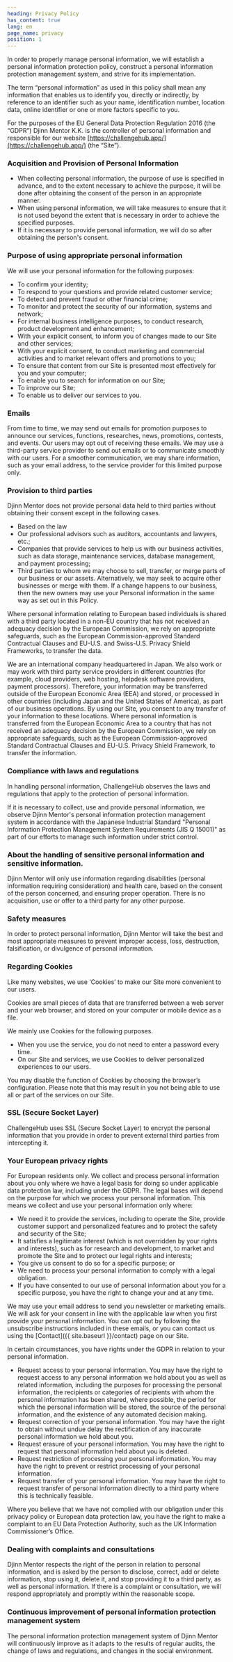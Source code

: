 ```yaml
---
heading: Privacy Policy
has_content: true
lang: en
page_name: privacy
position: 1
---
```

In order to properly manage personal information,
we will establish a personal information protection policy,
construct a personal information protection management system,
and strive for its implementation.

The term “personal information” as used in this policy shall mean
any information that enables us to identify you,
directly or indirectly,
by reference to an identifier such as your name,
identification number,
location data,
online identifier
or one or more factors specific to you.

For the purposes of the EU General Data Protection Regulation 2016
(the “GDPR”)
Djinn Mentor K.K. is the controller of personal information
and responsible for our website
[https://challengehub.app/](https://challengehub.app/)
(the “Site”).

### Acquisition and Provision of Personal Information

- When collecting personal information,
the purpose of use is specified in advance,
and to the extent necessary to achieve the purpose,
it will be done after obtaining the consent of the person
in an appropriate manner.
- When using personal information,
we will take measures to ensure that it is not used
beyond the extent that is necessary in order to achieve the specified purposes.
- If it is necessary to provide personal information,
we will do so after obtaining the person's consent.

### Purpose of using appropriate personal information

We will use your personal information for the following purposes:

- To confirm your identity;
- To respond to your questions
and provide related customer service;
- To detect and prevent fraud
or other financial crime;
- To monitor and protect the security of
our information, systems and network;
- For internal business intelligence purposes,
to conduct research,
product development and enhancement;
- With your explicit consent,
to inform you of
changes made to our Site and other services;
- With your explicit consent,
to conduct marketing and commercial activities
and to market relevant offers and promotions to you;
- To ensure that content from our Site
is presented most effectively for you and your computer;
- To enable you to search for information on our Site;
- To improve our Site;
- To enable us to deliver our services to you.

### Emails

From time to time,
we may send out emails for promotion purposes
to announce our services, functions, researches,
news, promotions, contests, and events.
Our users may opt out of receiving these emails.
We may use a third-party service provider
to send out emails
or to communicate smoothly with our users.
For a smoother communication,
we may share information,
such as your email address,
to the service provider for this limited purpose only.

### Provision to third parties

Djinn Mentor does not provide personal data held
to third parties without obtaining their consent
except in the following cases.

- Based on the law
- Our professional advisors such as auditors,
accountants and lawyers, etc.;
- Companies that provide services to help us
with our business activities,
such as data storage, maintenance services,
database management, and payment processing;
- Third parties to whom we may choose to sell,
transfer, or merge parts of our business or our assets.
Alternatively,
we may seek to acquire other businesses or merge with them.
If a change happens to our business,
then the new owners may use your Personal information
in the same way as set out in this Policy.

Where personal information relating to
European based individuals is shared
with a third party located in a non-EU country
that has not received an adequacy decision by the European Commission,
we rely on appropriate safeguards,
such as the European Commission-approved
Standard Contractual Clauses
and EU-U.S. and Swiss-U.S. Privacy Shield Frameworks,
to transfer the data.

We are an international company headquartered in Japan.
We also work or may work with third party service providers
in different countries
(for example, cloud providers, web hosting,
helpdesk software providers, payment processors).
Therefore, your information may be transferred
outside of the European Economic Area (EEA)
and stored, or processed in other countries
(including Japan and the United States of America),
as part of our business operations.
By using our Site,
you consent to any transfer of your information to these locations.
Where personal information is transferred from the European Economic Area
to a country that has not received an adequacy decision
by the European Commission,
we rely on appropriate safeguards,
such as the European Commission-approved Standard Contractual Clauses
and EU-U.S. Privacy Shield Framework,
to transfer the information.

### Compliance with laws and regulations

In handling personal information,
ChallengeHub observes the laws and regulations
that apply to the protection of personal information.

If it is necessary to collect,
use and provide personal information,
we observe Djinn Mentor's personal information protection management system
in accordance with the Japanese Industrial Standard
"Personal Information Protection Management System Requirements (JIS Q 15001)"
as part of our efforts to manage such information under strict control.

### About the handling of sensitive personal information and sensitive information.

Djinn Mentor will only use information regarding disabilities
(personal information requiring consideration)
and health care, based on the consent of the person concerned,
and ensuring proper operation.
There is no acquisition, use or offer to a third party for any other purpose.

### Safety measures

In order to protect personal information,
Djinn Mentor will take the best and most appropriate measures
to prevent improper access, loss, destruction, falsification,
or divulgence of personal information.

### Regarding Cookies

Like many websites, we use ‘Cookies’
to make our Site more convenient to our users.

Cookies are small pieces of data
that are transferred between a web server and your web browser,
and stored on your computer or mobile device as a file.

We mainly use Cookies for the following purposes.

- When you use the service,
you do not need to enter a password every time.
- On our Site and services,
we use Cookies to deliver personalized experiences to our users.

You may disable the function of Cookies
by choosing the browser’s configuration.
Please note that this may result in
you not being able to use all or part of the services on our Site.

### SSL (Secure Socket Layer)

ChallengeHub uses SSL (Secure Socket Layer)
to encrypt the personal information that you provide
in order to prevent external third parties from intercepting it.

### Your European privacy rights

For European residents only.
We collect and process personal information about you
only where we have a legal basis for doing so
under applicable data protection law, including under the GDPR.
The legal bases will depend
on the purpose for which we process your personal information.
This means we collect and use your personal information only where:

- We need it to provide the services,
including to operate the Site,
provide customer support and personalized features
and to protect the safety and security of the Site;
- It satisfies a legitimate interest
(which is not overridden by your rights and interests),
such as for research and development,
to market and promote the Site
and to protect our legal rights and interests;
- You give us consent to do so for a specific purpose; or
- We need to process your personal information
to comply with a legal obligation.
- If you have consented to our use of personal information about you
for a specific purpose,
you have the right to change your and at any time.

We may use your email address
to send you newsletter or marketing emails.
We will ask for your consent in line with the applicable law
when you first provide your personal information.
You can opt out by following the unsubscribe instructions
included in these emails,
or you can contact us using the [Contact]({{ site.baseurl }}/contact) page on our Site.

In certain circumstances,
you have rights under the GDPR in relation to your personal information.

- Request access to your personal information.
You may have the right to request access
to any personal information we hold about you
as well as related information,
including the purposes for processing the personal information,
the recipients or categories of recipients
with whom the personal information has been shared,
where possible, the period for which the personal information will be stored,
the source of the personal information,
and the existence of any automated decision making.
- Request correction of your personal information.
You may have the right to obtain without undue delay
the rectification of any inaccurate personal information we hold about you.
- Request erasure of your personal information.
You may have the right to request that personal information held about you is deleted.
- Request restriction of processing your personal information.
You may have the right to prevent or restrict processing of your personal information.
- Request transfer of your personal information.
You may have the right to request transfer of personal information directly
to a third party where this is technically feasible.

Where you believe that we have not complied with
our obligation under this privacy policy or European data protection law,
you have the right to make a complaint to
an EU Data Protection Authority,
such as the UK Information Commissioner’s Office.

### Dealing with complaints and consultations

Djinn Mentor respects the right of the person
in relation to personal information,
and is asked by the person to disclose, correct, add or delete information,
stop using it, delete it, and stop providing it to a third party,
as well as personal information.
If there is a complaint or consultation,
we will respond appropriately and promptly within the reasonable scope.

### Continuous improvement of personal information protection management system

The personal information protection management system of Djinn Mentor
will continuously improve as it adapts to the results of regular audits,
the change of laws and regulations,
and changes in the social environment.
